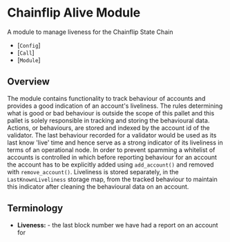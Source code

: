 # Chainflip Alive Module

A module to manage liveness for the Chainflip State Chain

- [`Config`]
- [`Call`]
- [`Module`]

## Overview

The module contains functionality to track behaviour of accounts and provides a good indication
of an account's liveliness.  The rules determining what is good or bad behaviour is outside the
scope of this pallet and this pallet is solely responsible in tracking and storing the
behavioural data. Actions, or behaviours, are stored and indexed by the account id of the
validator. The last behaviour recorded for a validator would be used as its last know 'live'
time and hence serve as a strong indicator of its liveliness in terms of an operational node.
In order to prevent spamming a whitelist of accounts is controlled in which before reporting
behaviour for an account the account has to be explicitly added using `add_account()` and
removed with `remove_account()`.  Liveliness is stored separately, in the `LastKnownLiveliness`
storage map, from the tracked behaviour to maintain this indicator after cleaning the
behavioural data on an account.

## Terminology

- **Liveness:** - the last block number we have had a report on an account for
